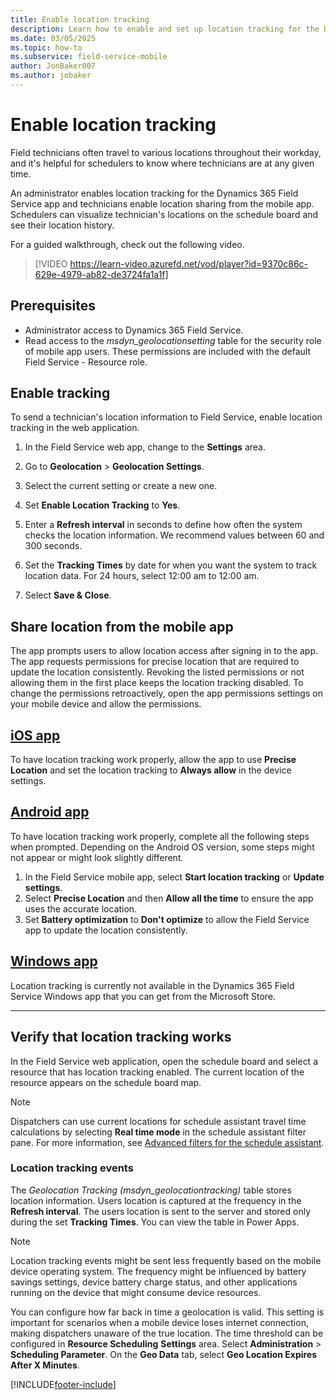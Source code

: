 ```yaml
---
title: Enable location tracking
description: Learn how to enable and set up location tracking for the Dynamics 365 Field Service mobile app.
ms.date: 03/05/2025
ms.topic: how-to
ms.subservice: field-service-mobile
author: JonBaker007
ms.author: jobaker
---
```


# Enable location tracking

Field technicians often travel to various locations throughout their workday, and it's helpful for schedulers to know where technicians are at any given time.

An administrator enables location tracking for the Dynamics 365 Field Service app and technicians enable location sharing from the mobile app. Schedulers can visualize technician's locations on the schedule board and see their location history.

For a guided walkthrough, check out the following video.
>
> [!VIDEO https://learn-video.azurefd.net/vod/player?id=9370c86c-629e-4979-ab82-de3724fa1a1f]

## Prerequisites

- Administrator access to Dynamics 365 Field Service.
- Read access to the *msdyn_geolocationsetting* table for the security role of mobile app users. These permissions are included with the default Field Service - Resource role.

## Enable tracking

To send a technician's location information to Field Service, enable location tracking in the web application.

1. In the Field Service web app, change to the **Settings** area.

1. Go to **Geolocation** > **Geolocation Settings**.

1. Select the current setting or create a new one.

1. Set **Enable Location Tracking** to **Yes**.

1. Enter a **Refresh interval** in seconds to define how often the system checks the location information. We recommend values between 60 and 300 seconds.

1. Set the **Tracking Times** by date for when you want the system to track location data. For 24 hours, select 12:00 am to 12:00 am.

1. Select **Save & Close**.

## Share location from the mobile app

The app prompts users to allow location access after signing in to the app. The app requests permissions for precise location that are required to update the location consistently. Revoking the listed permissions or not allowing them in the first place keeps the location tracking disabled. To change the permissions retroactively, open the app permissions settings on your mobile device and allow the permissions.

## [iOS app](#tab/iOS)

To have location tracking work properly, allow the app to use **Precise Location** and set the location tracking to **Always allow** in the device settings.

## [Android app](#tab/Android)

To have location tracking work properly, complete all the following steps when prompted. Depending on the Android OS version, some steps might not appear or might look slightly different.

1. In the Field Service mobile app, select **Start location tracking** or **Update settings**.
1. Select **Precise Location** and then **Allow all the time** to ensure the app uses the accurate location.
1. Set **Battery optimization** to **Don't optimize** to allow the Field Service app to update the location consistently.

## [Windows app](#tab/Windows)

Location tracking is currently not available in the Dynamics 365 Field Service Windows app that you can get from the Microsoft Store.

---

## Verify that location tracking works

In the Field Service web application, open the schedule board and select a resource that has location tracking enabled. The current location of the resource appears on the schedule board map.

> [!NOTE]
> Dispatchers can use current locations for schedule assistant travel time calculations by selecting **Real time mode** in the schedule assistant filter pane. For more information, see [Advanced filters for the schedule assistant](../schedule-assistant-advanced-filters.md).

### Location tracking events

The *Geolocation Tracking (msdyn_geolocationtracking)* table stores location information. Users location is captured at the frequency in the **Refresh interval**. The users location is sent to the server and stored only during the set **Tracking Times**. You can view the table in Power Apps.

> [!NOTE]
> Location tracking events might be sent less frequently based on the mobile device operating system. The frequency might be influenced by battery savings settings, device battery charge status, and other applications running on the device that might consume device resources.

You can configure how far back in time a geolocation is valid. This setting is important for scenarios when a mobile device loses internet connection, making dispatchers unaware of the true location. The time threshold can be configured in **Resource Scheduling**  **Settings** area. Select **Administration** > **Scheduling Parameter**. On the **Geo Data** tab, select **Geo Location Expires After X Minutes**.

[!INCLUDE[footer-include](../../includes/footer-banner.md)]
